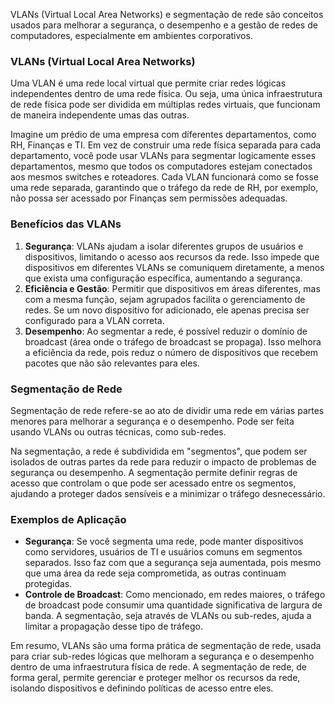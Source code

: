 VLANs (Virtual Local Area Networks) e segmentação de rede são conceitos usados para melhorar a segurança, o desempenho e a gestão de redes de computadores, especialmente em ambientes corporativos.

### VLANs (Virtual Local Area Networks)

Uma VLAN é uma rede local virtual que permite criar redes lógicas independentes dentro de uma rede física. Ou seja, uma única infraestrutura de rede física pode ser dividida em múltiplas redes virtuais, que funcionam de maneira independente umas das outras.

Imagine um prédio de uma empresa com diferentes departamentos, como RH, Finanças e TI. Em vez de construir uma rede física separada para cada departamento, você pode usar VLANs para segmentar logicamente esses departamentos, mesmo que todos os computadores estejam conectados aos mesmos switches e roteadores. Cada VLAN funcionará como se fosse uma rede separada, garantindo que o tráfego da rede de RH, por exemplo, não possa ser acessado por Finanças sem permissões adequadas.

### Benefícios das VLANs

1. **Segurança**: VLANs ajudam a isolar diferentes grupos de usuários e dispositivos, limitando o acesso aos recursos da rede. Isso impede que dispositivos em diferentes VLANs se comuniquem diretamente, a menos que exista uma configuração específica, aumentando a segurança.
2. **Eficiência e Gestão**: Permitir que dispositivos em áreas diferentes, mas com a mesma função, sejam agrupados facilita o gerenciamento de redes. Se um novo dispositivo for adicionado, ele apenas precisa ser configurado para a VLAN correta.
3. **Desempenho**: Ao segmentar a rede, é possível reduzir o domínio de broadcast (área onde o tráfego de broadcast se propaga). Isso melhora a eficiência da rede, pois reduz o número de dispositivos que recebem pacotes que não são relevantes para eles.

### Segmentação de Rede

Segmentação de rede refere-se ao ato de dividir uma rede em várias partes menores para melhorar a segurança e o desempenho. Pode ser feita usando VLANs ou outras técnicas, como sub-redes.

Na segmentação, a rede é subdividida em "segmentos", que podem ser isolados de outras partes da rede para reduzir o impacto de problemas de segurança ou desempenho. A segmentação permite definir regras de acesso que controlam o que pode ser acessado entre os segmentos, ajudando a proteger dados sensíveis e a minimizar o tráfego desnecessário.

### Exemplos de Aplicação

- **Segurança**: Se você segmenta uma rede, pode manter dispositivos como servidores, usuários de TI e usuários comuns em segmentos separados. Isso faz com que a segurança seja aumentada, pois mesmo que uma área da rede seja comprometida, as outras continuam protegidas.
- **Controle de Broadcast**: Como mencionado, em redes maiores, o tráfego de broadcast pode consumir uma quantidade significativa de largura de banda. A segmentação, seja através de VLANs ou sub-redes, ajuda a limitar a propagação desse tipo de tráfego.

Em resumo, VLANs são uma forma prática de segmentação de rede, usada para criar sub-redes lógicas que melhoram a segurança e o desempenho dentro de uma infraestrutura física de rede. A segmentação de rede, de forma geral, permite gerenciar e proteger melhor os recursos da rede, isolando dispositivos e definindo políticas de acesso entre eles.

